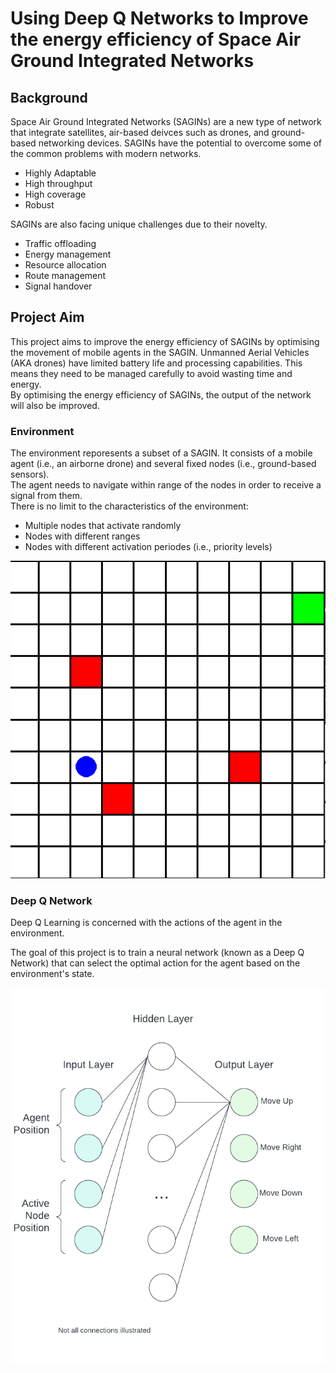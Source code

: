 # Using Deep Q Networks to Improve the energy efficiency of Space Air Ground Integrated Networks

## Background
Space Air Ground Integrated Networks (SAGINs) are a new type of network that integrate satellites, air-based deivces such as drones, and ground-based networking devices.
SAGINs have the potential to overcome some of the common problems with modern networks.  
- Highly Adaptable
- High throughput
- High coverage
- Robust  

SAGINs are also facing unique challenges due to their novelty.
- Traffic offloading
- Energy management
- Resource allocation
- Route management
- Signal handover

## Project Aim

This project aims to improve the energy efficiency of SAGINs by optimising the movement of mobile agents in the SAGIN. Unmanned Aerial Vehicles (AKA drones) have limited battery life and processing capabilities. This means they need to be managed carefully to avoid wasting time and energy.  
By optimising the energy efficiency of SAGINs, the output of the network will also be improved.

### Environment
The environment reporesents a subset of a SAGIN. It consists of a mobile agent (i.e., an airborne drone) and several fixed nodes (i.e., ground-based sensors).  
The agent needs to navigate within range of the nodes in order to receive a signal from them.  
There is no limit to the characteristics of the environment:
- Multiple nodes that activate randomly
- Nodes with different ranges
- Nodes with different activation periodes (i.e., priority levels)

<img src="Images/Environment.png">

### Deep Q Network
Deep Q Learning is concerned with the actions of the agent in the environment.  

The goal of this project is to train a neural network (known as a Deep Q Network) that can select the optimal action for the agent based on the environment's state.  

<img src="Images/Neural Network Diagram.png">